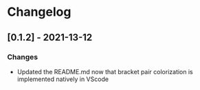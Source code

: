 # Changelog

## [0.1.2] - 2021-13-12
### Changes
- Updated the README.md now that bracket pair colorization is implemented natively in VScode
